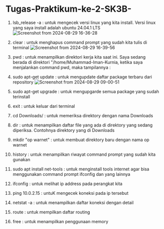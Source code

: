 # Tugas-Praktikum-ke-2-SK3B-
1. lsb_release -a : untuk mengecek versi linux yang kita install. Versi linux yang saya install adalah ubuntu 24.04.1 LTS
![Screenshot from 2024-08-29 16-36-28](https://github.com/user-attachments/assets/67500b48-ed32-4ae5-9c3d-b941a0bc769a)
2. clear : untuk menghapus command prompt yang sudah kita tulis di terminal
![Screenshot from 2024-08-29 16-39-56](https://github.com/user-attachments/assets/c9b4bc72-a8c5-4bc2-ab82-1ee0959348d1)
3. pwd : untuk menampilkan direktori kerja kita saat ini. Saya sedang berada di direktori "/home/Muhammad-Iman-Kurnia, ketika saya menjalankan command pwd, maka tampilannya :

6. sudo apt-get update : untuk mengupdate daftar package terbaru dari repository
![Screenshot from 2024-08-29 09-00-51](https://github.com/user-attachments/assets/7e5e9cff-06d4-499e-b648-6d90961ced8f)
7. sudo apt-get upgrade : untuk mengupgarde semua package yang sudah terinstall
8. exit : untuk keluar dari terminal
9. cd Downloads/ : untuk memeriksa direktory dengan nama Downloads
10. dir : untuk menampilkan daftar file yang ada di direktory yang sedang diperiksa. Contohnya direktory yang di Downloads
11. mkdir "op warnet" : untuk membuat direktory baru dengan nama op warnet
12. history : untuk menampilkan riwayat command prompt yang sudah kita gunakan
13. sudo apt install net-tools : untuk menginstall tools internet agar bisa menggunakan command prompt ifconfig dan yang lainnya
14. ifconfig : untuk melihat ip address pada perangkat kita
15. ping 10.0.2.15 : untuK mengecek koneksi pada ip tersebut
16. netstat -a : untuk menampilkan daftar koneksi dengan detail
17. route : untuk mempilkan daftar routing
18. free : untuk menampilkan penggunaan memory
